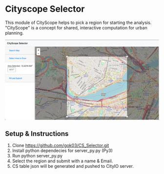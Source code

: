 # Cityscope Selector
This module of CityScope helps to pick a region for starting the analysis.  
"CityScope" is a concept for shared, interactive computation for urban planning.

![cs_selector.png](https://github.com/gok03/CS_Selector/blob/master/cs_selector.png)

## Setup & Instructions
1. Clone https://github.com/gok03/CS_Selector.git
2. Install python dependecies for server_py.py (Py3)
3. Run python server_py.py
4. Select the region and submit with a name & Email.
6. CS table json will be generated and pushed to CityIO server.

